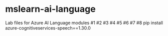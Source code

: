 # mslearn-ai-language
Lab files for Azure AI Language modules
#1
#2
#3
#4
#5
#6
#7
#8 pip install azure-cognitiveservices-speech==1.30.0

